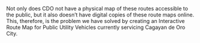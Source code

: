 Not only does CDO not have a physical map of these routes accessible to the public, but it also doesn’t have digital copies of these route maps online. This, therefore, is the problem we have solved by creating an Interactive Route Map for Public Utility Vehicles currently servicing Cagayan de Oro City. 
